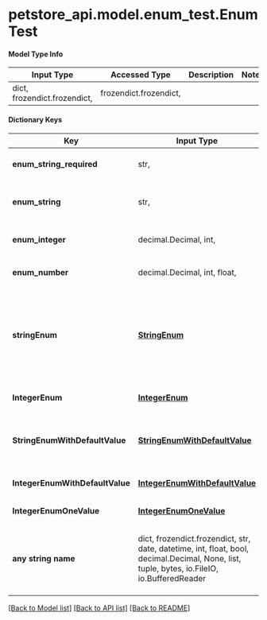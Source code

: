 # petstore_api.model.enum_test.EnumTest

#### Model Type Info
Input Type | Accessed Type | Description | Notes
------------ | ------------- | ------------- | -------------
dict, frozendict.frozendict,  | frozendict.frozendict,  |  | 
#### Dictionary Keys

Key | Input Type | Accessed Type | Description | Notes
------------ | ------------- | ------------- | ------------- | -------------
**enum_string_required** | str,  | str,  |  |  must be one of ["UPPER", "lower", "", ]
**enum_string** | str,  | str,  |  | [optional]  must be one of ["UPPER", "lower", "", ]
**enum_integer** | decimal.Decimal, int,  | decimal.Decimal,  |  | [optional]  must be one of [1, -1, ]
**enum_number** | decimal.Decimal, int, float,  | decimal.Decimal,  |  | [optional]  must be one of [1.1, -1.2, ]
**stringEnum** | [**StringEnum**](StringEnum.md) | [**StringEnum**](StringEnum.md) |  | [optional]  must be one of ["placed", "approved", "delivered", "single quoted", "multiple\nlines", "double quote \n with newline", ]
**IntegerEnum** | [**IntegerEnum**](IntegerEnum.md) | [**IntegerEnum**](IntegerEnum.md) |  | [optional]  must be one of [0, 1, 2, ]
**StringEnumWithDefaultValue** | [**StringEnumWithDefaultValue**](StringEnumWithDefaultValue.md) | [**StringEnumWithDefaultValue**](StringEnumWithDefaultValue.md) |  | [optional]  must be one of ["placed", "approved", "delivered", ]
**IntegerEnumWithDefaultValue** | [**IntegerEnumWithDefaultValue**](IntegerEnumWithDefaultValue.md) | [**IntegerEnumWithDefaultValue**](IntegerEnumWithDefaultValue.md) |  | [optional]  must be one of [0, 1, 2, ]
**IntegerEnumOneValue** | [**IntegerEnumOneValue**](IntegerEnumOneValue.md) | [**IntegerEnumOneValue**](IntegerEnumOneValue.md) |  | [optional]  must be one of [0, ]
**any string name** | dict, frozendict.frozendict, str, date, datetime, int, float, bool, decimal.Decimal, None, list, tuple, bytes, io.FileIO, io.BufferedReader | frozendict.frozendict, str, BoolClass, decimal.Decimal, NoneClass, tuple, bytes, FileIO | any string name can be used but the value must be the correct type | [optional]

[[Back to Model list]](../../README.md#documentation-for-models) [[Back to API list]](../../README.md#documentation-for-api-endpoints) [[Back to README]](../../README.md)

